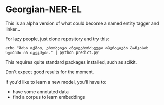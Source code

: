 # Georgian-NER-EL

This is an alpha version of what could become a named entity tagger and linker...

For lazy people, just clone repository and try this:

```echo "მისი თქმით, ერთობლივი ანტიტერორისტული ოპერაციები პანკისის ხეობაში არ იგეგმება." | python predict.py```

This requires quite standard packages installed, such as scikit.

Don't expect good results for the moment.

If you'd like to learn a new model, you'll have to:

- have some annotated data
- find a corpus to learn embeddings
